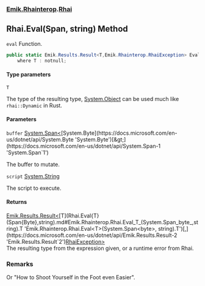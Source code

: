 ### [Emik.Rhainterop](Emik.Rhainterop.md 'Emik.Rhainterop').[Rhai](Rhai.md 'Emik.Rhainterop.Rhai')

## Rhai.Eval<T>(Span<byte>, string) Method

`eval` Function.

```csharp
public static Emik.Results.Result<T,Emik.Rhainterop.RhaiException> Eval<T>(System.Span<byte> buffer, string? script)
    where T : notnull;
```
#### Type parameters

<a name='Emik.Rhainterop.Rhai.Eval_T_(System.Span_byte_,string).T'></a>

`T`

The type of the resulting type, [System.Object](https://docs.microsoft.com/en-us/dotnet/api/System.Object 'System.Object') can be used much like `rhai::Dynamic` in Rust.
#### Parameters

<a name='Emik.Rhainterop.Rhai.Eval_T_(System.Span_byte_,string).buffer'></a>

`buffer` [System.Span&lt;](https://docs.microsoft.com/en-us/dotnet/api/System.Span-1 'System.Span`1')[System.Byte](https://docs.microsoft.com/en-us/dotnet/api/System.Byte 'System.Byte')[&gt;](https://docs.microsoft.com/en-us/dotnet/api/System.Span-1 'System.Span`1')

The buffer to mutate.

<a name='Emik.Rhainterop.Rhai.Eval_T_(System.Span_byte_,string).script'></a>

`script` [System.String](https://docs.microsoft.com/en-us/dotnet/api/System.String 'System.String')

The script to execute.

#### Returns
[Emik.Results.Result&lt;](https://docs.microsoft.com/en-us/dotnet/api/Emik.Results.Result-2 'Emik.Results.Result`2')[T](Rhai.Eval{T}(Span{Byte},string).md#Emik.Rhainterop.Rhai.Eval_T_(System.Span_byte_,string).T 'Emik.Rhainterop.Rhai.Eval<T>(System.Span<byte>, string).T')[,](https://docs.microsoft.com/en-us/dotnet/api/Emik.Results.Result-2 'Emik.Results.Result`2')[RhaiException](RhaiException.md 'Emik.Rhainterop.RhaiException')[&gt;](https://docs.microsoft.com/en-us/dotnet/api/Emik.Results.Result-2 'Emik.Results.Result`2')  
The resulting type from the expression given, or a runtime error from Rhai.

### Remarks
  
Or "How to Shoot Yourself in the Foot even Easier".